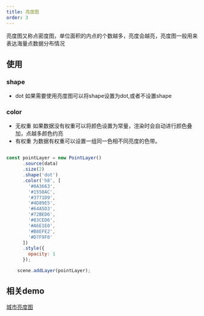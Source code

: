 ```yaml
---
title: 亮度图
order: 3
---
```

亮度图又称点密度图，单位面积的内点的个数越多，亮度会越亮，亮度图一般用来表达海量点数据分布情况

## 使用

### shape

 - dot 如果需要使用亮度图可以将shape设置为dot,或者不设置shape

### color 

  - 无权重
   如果数据没有权重可以将颜色设置为常量，渲染时会自动进行颜色叠加，点越多颜色约亮
  - 有权重
    为数据有权重可以设置一组同一色相不同亮度的色带。


```javascript

const pointLayer = new PointLayer()
      .source(data)
      .size(2)
      .shape('dot')
      .color('h8', [
        '#0A3663',
        '#1558AC',
        '#3771D9',
        '#4D89E5',
        '#64A5D3',
        '#72BED6',
        '#83CED6',
        '#A6E1E0',
        '#B8EFE2',
        '#D7F9F0'
      ])
      .style({
        opacity: 1
      });

    scene.addLayer(pointLayer);
```

## 相关demo

[城市亮度图](../../../../examples/point/dot)
